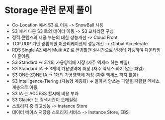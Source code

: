 # Storage 관련 문제 풀이

- Co-Location 에서 S3 로 이동 -> SnowBall 사용
- S3 에서 다른 S3 로의 데이터 이동 -> S3 교차리전 구성
- 정적 콘텐츠의 제공 부분의 대한 성능개선 -> Cloud Front
- TCP,UDP 기반 광범위한 어플리케이션의 성능개선 -> Global Accelerate
- RDS Single AZ 에서 Multi AZ 로 변경할땐 실시간으로 변경이 가능하여 다운타임이 줄어듬
- S3 Standard -> 3개의 가용영역에 저장 (자주 엑세스 하는 파일)
- S3 Standard IA -> 3개의 가용영역에 저장 (자주 엑세스 하지 않는 파일)
- S3 ONE-ZONE IA -> 1개의 가용영역에 저장 (자주 엑세스 하지 않음)
- S3 Intelligence-Tiering (지능형 계층화) -> 알아서 안쓰는 파일을 저렴한 엑세스 계층으로 이동
- S3 IA 는 ACCESS 할시에 비용 부과
- S3 Glacier 는 검색시간이 오래걸림
- 스토리지 중 최고성능 -> instance Store
- 데이터 베이스 저장용 스토리지 서비스 -> Instance Store, EBS


